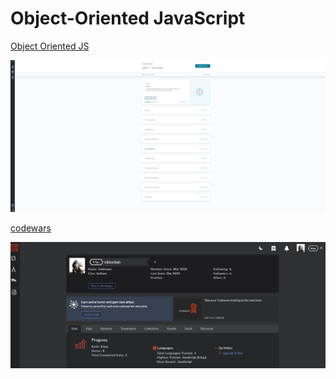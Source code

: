 # Object-Oriented JavaScript

[Object Oriented JS](https://classroom.udacity.com/courses/ud015)
 
![](oop.JPG)

[codewars](https://www.codewars.com/)

![](codewars.JPG)
